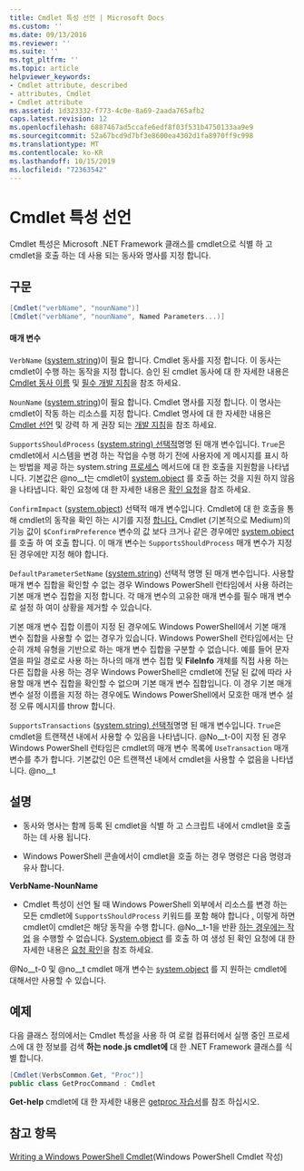 ```yaml
---
title: Cmdlet 특성 선언 | Microsoft Docs
ms.custom: ''
ms.date: 09/13/2016
ms.reviewer: ''
ms.suite: ''
ms.tgt_pltfrm: ''
ms.topic: article
helpviewer_keywords:
- Cmdlet attribute, described
- attributes, Cmdlet
- Cmdlet attribute
ms.assetid: 1d323332-f773-4c0e-8a69-2aada765afb2
caps.latest.revision: 12
ms.openlocfilehash: 6887467ad5ccafe6edf8f03f531b4750133aa9e9
ms.sourcegitcommit: 52a67bcd9d7bf3e8600ea4302d1fa8970ff9c998
ms.translationtype: MT
ms.contentlocale: ko-KR
ms.lasthandoff: 10/15/2019
ms.locfileid: "72363542"
---
```

# <a name="cmdlet-attribute-declaration"></a>Cmdlet 특성 선언

Cmdlet 특성은 Microsoft .NET Framework 클래스를 cmdlet으로 식별 하 고 cmdlet을 호출 하는 데 사용 되는 동사와 명사를 지정 합니다.

## <a name="syntax"></a>구문

```csharp
[Cmdlet("verbName", "nounName")]
[Cmdlet("verbName", "nounName", Named Parameters...)]
```

#### <a name="parameters"></a>매개 변수

`VerbName` ([system.string](/dotnet/api/System.String))이 필요 합니다. Cmdlet 동사를 지정 합니다. 이 동사는 cmdlet이 수행 하는 동작을 지정 합니다. 승인 된 cmdlet 동사에 대 한 자세한 내용은 [Cmdlet 동사 이름](./approved-verbs-for-windows-powershell-commands.md) 및 [필수 개발 지침](./required-development-guidelines.md)을 참조 하세요.

`NounName` ([system.string](/dotnet/api/System.String))이 필요 합니다. Cmdlet 명사를 지정 합니다. 이 명사는 cmdlet이 작동 하는 리소스를 지정 합니다. Cmdlet 명사에 대 한 자세한 내용은 [Cmdlet 선언](./cmdlet-class-declaration.md) 및 강력 하 게 권장 되는 [개발 지침](./strongly-encouraged-development-guidelines.md)을 참조 하세요.

`SupportsShouldProcess` ([system.string) 선택적](/dotnet/api/System.Boolean)명명 된 매개 변수입니다. `True`은 cmdlet에서 시스템을 변경 하는 작업을 수행 하기 전에 사용자에 게 메시지를 표시 하는 방법을 제공 하는 system.string [프로세스](/dotnet/api/System.Management.Automation.Cmdlet.ShouldProcess) 메서드에 대 한 호출을 지원함을 나타냅니다. 기본값은 @no__t는 cmdlet이 [system.object](/dotnet/api/System.Management.Automation.Cmdlet.ShouldProcess) 를 호출 하는 것을 지원 하지 않음을 나타냅니다. 확인 요청에 대 한 자세한 내용은 [확인 요청](./requesting-confirmation-from-cmdlets.md)을 참조 하세요.

`ConfirmImpact` ([system.object](/dotnet/api/System.Management.Automation.ConfirmImpact)) 선택적 매개 변수입니다. Cmdlet에 대 한 호출을 통해 cmdlet의 동작을 확인 하는 시기를 지정 [합니다.](/dotnet/api/System.Management.Automation.Cmdlet.ShouldProcess) Cmdlet (기본적으로 Medium)의 기능 값이 `$ConfirmPreference` 변수의 값 보다 크거나 같은 경우에만 [system.object](/dotnet/api/System.Management.Automation.Cmdlet.ShouldProcess) 를 호출 하 여 호출 합니다. 이 매개 변수는 `SupportsShouldProcess` 매개 변수가 지정 된 경우에만 지정 해야 합니다.

`DefaultParameterSetName` ([system.string](/dotnet/api/System.String)) 선택적 명명 된 매개 변수입니다. 사용할 매개 변수 집합을 확인할 수 없는 경우 Windows PowerShell 런타임에서 사용 하려는 기본 매개 변수 집합을 지정 합니다. 각 매개 변수의 고유한 매개 변수를 필수 매개 변수로 설정 하 여이 상황을 제거할 수 있습니다.

기본 매개 변수 집합 이름이 지정 된 경우에도 Windows PowerShell에서 기본 매개 변수 집합을 사용할 수 없는 경우가 있습니다. Windows PowerShell 런타임에서는 단순히 개체 유형을 기반으로 하는 매개 변수 집합을 구분할 수 없습니다. 예를 들어 문자열을 파일 경로로 사용 하는 하나의 매개 변수 집합 및 **FileInfo** 개체를 직접 사용 하는 다른 집합을 사용 하는 경우 Windows PowerShell은 cmdlet에 전달 된 값에 따라 사용할 매개 변수 집합을 확인할 수 없으며 기본 매개 변수 집합입니다. 이 경우 기본 매개 변수 설정 이름을 지정 하는 경우에도 Windows PowerShell에서 모호한 매개 변수 설정 오류 메시지를 throw 합니다.

`SupportsTransactions` ([system.string) 선택적](/dotnet/api/System.Boolean)명명 된 매개 변수입니다. `True`은 cmdlet을 트랜잭션 내에서 사용할 수 있음을 나타냅니다. @No__t-0이 지정 된 경우 Windows PowerShell 런타임은 cmdlet의 매개 변수 목록에 `UseTransaction` 매개 변수를 추가 합니다. 기본값인 0은 트랜잭션 내에서 cmdlet을 사용할 수 없음을 나타냅니다. @no__t

## <a name="remarks"></a>설명

- 동사와 명사는 함께 등록 된 cmdlet을 식별 하 고 스크립트 내에서 cmdlet을 호출 하는 데 사용 됩니다.

- Windows PowerShell 콘솔에서이 cmdlet을 호출 하는 경우 명령은 다음 명령과 유사 합니다.

**VerbName-NounName**

- Cmdlet 특성이 선언 될 때 Windows PowerShell 외부에서 리소스를 변경 하는 모든 cmdlet에 `SupportsShouldProcess` 키워드를 포함 해야 합니다 [.](/dotnet/api/System.Management.Automation.Cmdlet.ShouldProcess) 이렇게 하면 cmdlet이 cmdlet은 해당 동작을 수행 합니다. @No__t-1을 반환 [하는 경우에는 작업](/dotnet/api/System.Management.Automation.Cmdlet.ShouldProcess) 을 수행할 수 없습니다. [System.object](/dotnet/api/System.Management.Automation.Cmdlet.ShouldProcess) 를 호출 하 여 생성 된 확인 요청에 대 한 자세한 내용은 [요청 확인](./requesting-confirmation-from-cmdlets.md)을 참조 하세요.

@No__t-0 및 @no__t cmdlet 매개 변수는 [system.object](/dotnet/api/System.Management.Automation.Cmdlet.ShouldProcess) 를 지 원하는 cmdlet에 대해서만 사용할 수 있습니다.

## <a name="example"></a>예제

다음 클래스 정의에서는 Cmdlet 특성을 사용 하 여 로컬 컴퓨터에서 실행 중인 프로세스에 대 한 정보를 검색 **하는 node.js cmdlet에** 대 한 .NET Framework 클래스를 식별 합니다.

```csharp
[Cmdlet(VerbsCommon.Get, "Proc")]
public class GetProcCommand : Cmdlet
```

**Get-help** cmdlet에 대 한 자세한 내용은 [getproc 자습서](./getproc-tutorial.md)를 참조 하십시오.

## <a name="see-also"></a>참고 항목

[Writing a Windows PowerShell Cmdlet](./writing-a-windows-powershell-cmdlet.md)(Windows PowerShell Cmdlet 작성)
